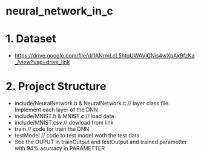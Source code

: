 # neural_network_in_c
# 1. Dataset
- https://drive.google.com/file/d/1ANrmLcL5htqUWAVlGNis4wXpAx9fzKa_/view?usp=drive_link
# 2. Project Structure
- include/NeuralNetwork.h & NeuralNetwork.c // layer class file. Implement each layer of the DNN
- include/MNIST.h & MNIST.c // load data
- include/MNIST.csv // dowload from link
- train // code for train the DNN
- testModel // code to test model woth the test data
- See the OUPUT in trainOutput and testOutput and trained parametter with 94% acurracy in PARAMETTER
